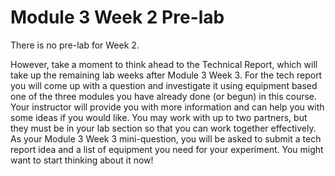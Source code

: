 
# Module 3 Week 2 Pre-lab


There is no pre-lab for Week 2.

However, take a moment to think ahead to the Technical Report, which will take up the remaining lab weeks after Module 3 Week 3.  For the tech report you will come up with a question and investigate it using equipment based one of the three modules you have already done (or begun) in this course.  Your instructor will provide you with more information and can help you with some ideas if you would like.  You may work with up to two partners, but they must be in your lab section so that you can work together effectively.  As your Module 3 Week 3 mini-question, you will be asked to submit a tech report idea and a list of equipment you need for your experiment.  You might want to start thinking about it now!
